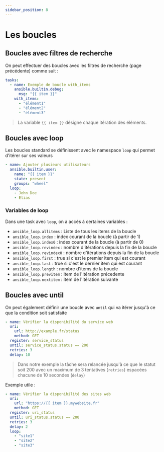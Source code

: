 ```yaml
---
sidebar_position: 8
---
```


# Les boucles

## Boucles avec filtres de recherche

On peut effectuer des boucles avec les filtres de recherche (page précédente) comme suit : 

```yaml
tasks:
  - name: Exemple de boucle with_items
    ansible.builtin.debug:
      msg: "{{ item }}"
    with_items:
      - "élément1"
      - "élément2"
      - "élément3"
```

> La variable `{{ item }}` désigne chaque itération des éléments.

## Boucles avec loop

Les boucles standard se définissent avec le namespace `loop` qui permet d'itérer sur ses valeurs

```yaml
- name: Ajouter plusieurs utilisateurs
  ansible.builtin.user:
    name: "{{ item }}"
    state: present
    groups: "wheel"
  loop:
    - John Doe
    - Elias
```

### Variables de loop

Dans une task avec `loop`, on a accès à certaines variables : 

- `ansible_loop.allitems` : Liste de tous les items de la boucle
- `ansible_loop.index` : index courant de la boucle (à partir de 1)
- `ansible_loop.index0` : index courant de la boucle (à partir de 0)
- `ansible_loop.revindex` : nombre d'itérations depuis la fin de la boucle
- `ansible_loop.revindex0` : nombre d'itérations depuis la fin de la boucle
- `ansible_loop.first` : true si c'est le premier item qui est courant
- `ansible_loop.last` : true si c'est le dernier item qui est courant
- `ansible_loop.length` : nombre d'items de la boucle
- `ansible_loop.previtem` : item de l'itération précedente
- `ansible_loop.nextitem` : item de l'itération suivante

## Boucles avec until

On peut également définir une boucle avec `until` qui va itérer jusqu'à ce que la condition soit satisfaite

```yaml
- name: Vérifier la disponibilité du service web
  uri:
    url: http://example.fr/status
    method: GET
  register: service_status
  until: service_status.status == 200
  retries: 3
  delay: 10
```

> Dans notre exemple la tâche sera relancée jusqu'à ce que le statut soit 200 avec un maximum de 3 tentatives (`retries`) espacées chacune de 
> 10 secondes (`delay`)

Exemple utile : 

```yaml
- name: Vérifier la disponibilité des sites web
  uri:
    url: "https://{{ item }}.mywebsite.fr"
    method: GET
  register: uri_status
  until: uri_status.status == 200
  retries: 3
  delay: 2
  loop:
    - "site1"
    - "site2"
    - "site3"
```

